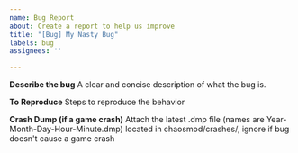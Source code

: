 ```yaml
---
name: Bug Report
about: Create a report to help us improve
title: "[Bug] My Nasty Bug"
labels: bug
assignees: ''

---
```


**Describe the bug**
A clear and concise description of what the bug is.

**To Reproduce**
Steps to reproduce the behavior

**Crash Dump (if a game crash)**
Attach the latest .dmp file (names are Year-Month-Day-Hour-Minute.dmp) located in chaosmod/crashes/, ignore if bug doesn't cause a game crash

